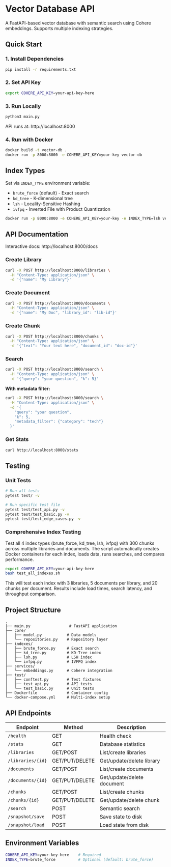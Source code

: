 # Vector Database API

A FastAPI-based vector database with semantic search using Cohere embeddings. Supports multiple indexing strategies.

## Quick Start

### 1. Install Dependencies
```bash
pip install -r requirements.txt
```

### 2. Set API Key
```bash
export COHERE_API_KEY=your-api-key-here
```

### 3. Run Locally
```bash
python3 main.py
```
API runs at: http://localhost:8000

### 4. Run with Docker
```bash
docker build -t vector-db .
docker run -p 8000:8000 -e COHERE_API_KEY=your-key vector-db
```

## Index Types

Set via `INDEX_TYPE` environment variable:
- `brute_force` (default) - Exact search
- `kd_tree` - K-dimensional tree
- `lsh` - Locality-Sensitive Hashing
- `ivfpq` - Inverted File with Product Quantization

```bash
docker run -p 8000:8000 -e COHERE_API_KEY=your-key -e INDEX_TYPE=lsh vector-db
```

## API Documentation

Interactive docs: http://localhost:8000/docs

### Create Library
```bash
curl -X POST http://localhost:8000/libraries \
  -H "Content-Type: application/json" \
  -d '{"name": "My Library"}'
```

### Create Document
```bash
curl -X POST http://localhost:8000/documents \
  -H "Content-Type: application/json" \
  -d '{"name": "My Doc", "library_id": "lib-id"}'
```

### Create Chunk
```bash
curl -X POST http://localhost:8000/chunks \
  -H "Content-Type: application/json" \
  -d '{"text": "Your text here", "document_id": "doc-id"}'
```

### Search
```bash
curl -X POST http://localhost:8000/search \
  -H "Content-Type: application/json" \
  -d '{"query": "your question", "k": 5}'
```

**With metadata filter:**
```bash
curl -X POST http://localhost:8000/search \
  -H "Content-Type: application/json" \
  -d '{
    "query": "your question",
    "k": 5,
    "metadata_filter": {"category": "tech"}
  }'
```

### Get Stats
```bash
curl http://localhost:8000/stats
```

## Testing

### Unit Tests
```bash
# Run all tests
pytest test/ -v

# Run specific test file
pytest test/test_api.py -v
pytest test/test_basic.py -v
pytest test/test_edge_cases.py -v
```

### Comprehensive Index Testing
Test all 4 index types (brute_force, kd_tree, lsh, ivfpq) with 300 chunks across multiple libraries and documents. The script automatically creates Docker containers for each index, loads data, runs searches, and compares performance.

```bash
export COHERE_API_KEY=your-api-key-here
bash test_all_indexes.sh
```

This will test each index with 3 libraries, 5 documents per library, and 20 chunks per document. Results include load times, search latency, and throughput comparison.

## Project Structure

```
.
├── main.py                 # FastAPI application
├── core/
│   ├── model.py           # Data models
│   └── repositories.py    # Repository layer
├── indexes/
│   ├── brute_force.py     # Exact search
│   ├── kd_tree.py         # KD-Tree index
│   ├── lsh.py             # LSH index
│   └── ivfpq.py           # IVFPQ index
├── services/
│   └── embeddings.py      # Cohere integration
├── test/
│   ├── conftest.py        # Test fixtures
│   ├── test_api.py        # API tests
│   └── test_basic.py      # Unit tests
├── Dockerfile             # Container config
└── docker-compose.yml     # Multi-index setup
```

## API Endpoints

| Endpoint | Method | Description |
|----------|--------|-------------|
| `/health` | GET | Health check |
| `/stats` | GET | Database statistics |
| `/libraries` | GET/POST | List/create libraries |
| `/libraries/{id}` | GET/PUT/DELETE | Get/update/delete library |
| `/documents` | GET/POST | List/create documents |
| `/documents/{id}` | GET/PUT/DELETE | Get/update/delete document |
| `/chunks` | GET/POST | List/create chunks |
| `/chunks/{id}` | GET/PUT/DELETE | Get/update/delete chunk |
| `/search` | POST | Semantic search |
| `/snapshot/save` | POST | Save state to disk |
| `/snapshot/load` | POST | Load state from disk |

## Environment Variables

```bash
COHERE_API_KEY=your-key-here    # Required
INDEX_TYPE=brute_force          # Optional (default: brute_force)
```